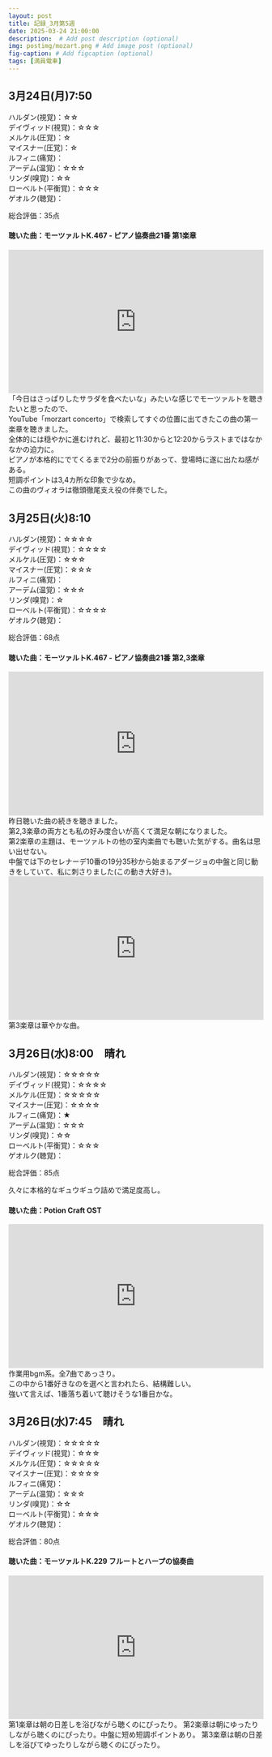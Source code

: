 ```yaml
---
layout: post
title: 記録_3月第5週
date: 2025-03-24 21:00:00
description:  # Add post description (optional)
img: postimg/mozart.png # Add image post (optional)
fig-caption: # Add figcaption (optional)
tags: [満員電車]
---
```

## 3月24日(月)7:50

ハルダン(視覚)：☆☆ <br>
デイヴィッド(視覚)：☆☆☆ <br>
メルケル(圧覚)：☆ <br>
マイスナー(圧覚)：☆ <br>
ルフィニ(痛覚)： <br>
アーデム(温覚)：☆☆☆ <br>
リンダ(嗅覚)：☆☆ <br>
ローベルト(平衡覚)：☆☆☆ <br>
ゲオルク(聴覚)： <br>

総合評価：35点

#### 聴いた曲：モーツァルトK.467 - ピアノ協奏曲21番 第1楽章
<div style="position: relative; padding-bottom: 56.25%; height: 0; overflow: hidden;">
  <iframe src="https://www.youtube.com/embed/NgY0QcUjtYE"
          style="position: absolute; top: 0; left: 0; width: 100%; height: 100%;"
          frameborder="0" allowfullscreen>
  </iframe>
</div>
「今日はさっぱりしたサラダを食べたいな」みたいな感じでモーツァルトを聴きたいと思ったので、<br>
YouTube「morzart concerto」で検索してすぐの位置に出てきたこの曲の第一楽章を聴きました。<br>
全体的には穏やかに進むけれど、最初と11:30からと12:20からラストまではなかなかの迫力に。<br>
ピアノが本格的にでてくるまで2分の前振りがあって、登場時に遂に出たね感がある。<br>
短調ポイントは3,4カ所な印象で少なめ。<br>
この曲のヴィオラは徹頭徹尾支え役の伴奏でした。


## 3月25日(火)8:10

ハルダン(視覚)：☆☆☆☆ <br>
デイヴィッド(視覚)：☆☆☆☆ <br>
メルケル(圧覚)：☆☆☆ <br>
マイスナー(圧覚)：☆☆☆ <br>
ルフィニ(痛覚)： <br>
アーデム(温覚)：☆☆☆ <br>
リンダ(嗅覚)：☆ <br>
ローベルト(平衡覚)：☆☆☆☆ <br>
ゲオルク(聴覚)： <br>

総合評価：68点

#### 聴いた曲：モーツァルトK.467 - ピアノ協奏曲21番 第2,3楽章
<div style="position: relative; padding-bottom: 56.25%; height: 0; overflow: hidden;">
  <iframe src="https://www.youtube.com/embed/cBf4nc3TRa4" style="position: absolute; top: 0; left: 0; width: 100%; height: 100%;"
          frameborder="0" allowfullscreen>
  </iframe>
</div>
昨日聴いた曲の続きを聴きました。<br>
第2,3楽章の両方とも私の好み度合いが高くて満足な朝になりました。<br>
第2楽章の主題は、モーツァルトの他の室内楽曲でも聴いた気がする。曲名は思い出せない。<br>
中盤では下のセレナーデ10番の19分35秒から始まるアダージョの中盤と同じ動きをしていて、私に刺さりました(この動き大好き)。
<div style="position: relative; padding-bottom: 56.25%; height: 0; overflow: hidden;">
  <iframe src="https://www.youtube.com/embed/_PolXz9ULcQ" style="position: absolute; top: 0; left: 0; width: 100%; height: 100%;"
          frameborder="0" allowfullscreen>
  </iframe>
</div>
第3楽章は華やかな曲。<br>


## 3月26日(水)8:00　晴れ

ハルダン(視覚)：☆☆☆☆☆ <br>
デイヴィッド(視覚)：☆☆☆☆ <br>
メルケル(圧覚)：☆☆☆☆☆ <br>
マイスナー(圧覚)：☆☆☆☆ <br>
ルフィニ(痛覚)：★ <br>
アーデム(温覚)：☆☆☆ <br>
リンダ(嗅覚)：☆☆ <br>
ローベルト(平衡覚)：☆☆☆ <br>
ゲオルク(聴覚)： <br>

総合評価：85点

久々に本格的なギュウギュウ詰めで満足度高し。

#### 聴いた曲：Potion Craft OST
<div style="position: relative; padding-bottom: 56.25%; height: 0; overflow: hidden;">
  <iframe src="https://youtube.com/embed/VfXViCmH0b0" style="position: absolute; top: 0; left: 0; width: 100%; height: 100%;"
          frameborder="0" allowfullscreen>
  </iframe>
</div>
作業用bgm系。全7曲であっさり。<br>
この中から1番好きなのを選べと言われたら、結構難しい。<br>
強いて言えば、1番落ち着いて聴けそうな1番目かな。

## 3月26日(水)7:45　晴れ

ハルダン(視覚)：☆☆☆☆☆ <br>
デイヴィッド(視覚)：☆☆☆ <br>
メルケル(圧覚)：☆☆☆☆☆ <br>
マイスナー(圧覚)：☆☆☆☆ <br>
ルフィニ(痛覚)： <br>
アーデム(温覚)：☆☆☆ <br>
リンダ(嗅覚)：☆☆ <br>
ローベルト(平衡覚)：☆☆☆ <br>
ゲオルク(聴覚)： <br>

総合評価：80点

#### 聴いた曲：モーツァルトK.229 フルートとハープの協奏曲
<div style="position: relative; padding-bottom: 56.25%; height: 0; overflow: hidden;">
  <iframe src="https://youtu.be/nheif2BuFz0" style="position: absolute; top: 0; left: 0; width: 100%; height: 100%;"
          frameborder="0" allowfullscreen>
  </iframe>
</div>
第1楽章は朝の日差しを浴びながら聴くのにぴったり。
第2楽章は朝にゆったりしながら聴くのにぴったり。中盤に短め短調ポイントあり。
第3楽章は朝の日差しを浴びてゆったりしながら聴くのにぴったり。